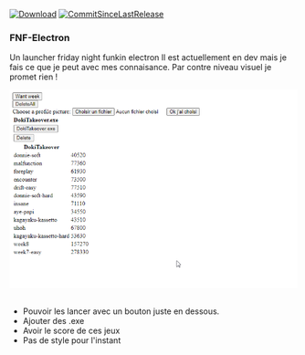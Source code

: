 [![Download](https://img.shields.io/github/downloads/Bouftout/FNF-Electron/V1.0.0/total)](https://github.com/Bouftout/FNF-Electron/releases/tag/V1.0.0)
[![CommitSinceLastRelease](https://img.shields.io/github/commits-since/Bouftout/FNF-Electron/V1.0.0)](https://github.com/Bouftout/FNF-Electron/compare/V1.0.0...master)

### FNF-Electron


Un launcher friday night funkin electron
Il est actuellement en dev mais je fais ce que je peut avec mes connaisance.
Par contre niveau visuel je promet rien !

<img style="width:600px ; height:auto" src="/src/img/fnfv1.0.png" alt="Employee data" title="Employee Data title">

##


- Pouvoir les lancer avec un bouton juste en dessous.</li>
- Ajouter des .exe</li>
- Avoir le score de ces jeux</li>
- Pas de style pour l'instant</li>
